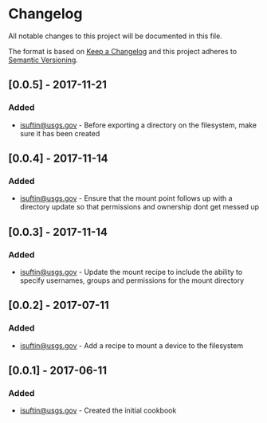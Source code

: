 # Changelog
All notable changes to this project will be documented in this file.

The format is based on [Keep a Changelog](http://keepachangelog.com/en/1.0.0/)
and this project adheres to [Semantic Versioning](http://semver.org/spec/v2.0.0.html).

## [0.0.5] - 2017-11-21
### Added
- isuftin@usgs.gov - Before exporting a directory on the filesystem, make sure it has been created

## [0.0.4] - 2017-11-14
### Added
- isuftin@usgs.gov - Ensure that the mount point follows up with a directory update so that permissions and ownership dont get messed up

## [0.0.3] - 2017-11-14
### Added
- isuftin@usgs.gov - Update the mount recipe to include the ability to specify usernames, groups and permissions for the mount directory

## [0.0.2] - 2017-07-11
### Added
- isuftin@usgs.gov - Add a recipe to mount a device to the filesystem

## [0.0.1] - 2017-06-11
### Added
- isuftin@usgs.gov - Created the initial cookbook
